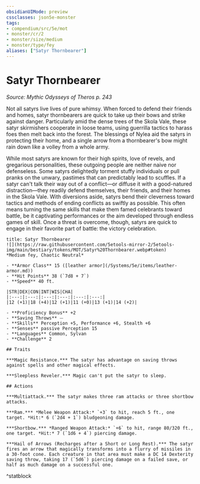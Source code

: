 ```yaml
---
obsidianUIMode: preview
cssclasses: json5e-monster
tags:
- compendium/src/5e/mot
- monster/cr/2
- monster/size/medium
- monster/type/fey
aliases: ["Satyr Thornbearer"]
---
```

# Satyr Thornbearer
*Source: Mythic Odysseys of Theros p. 243*  

Not all satyrs live lives of pure whimsy. When forced to defend their friends and homes, satyr thornbearers are quick to take up their bows and strike against danger. Particularly amid the dense trees of the Skola Vale, these satyr skirmishers cooperate in loose teams, using guerrilla tactics to harass foes then melt back into the forest. The blessings of Nylea aid the satyrs in protecting their home, and a single arrow from a thornbearer's bow might rain down like a volley from a whole army.

While most satyrs are known for their high spirits, love of revels, and gregarious personalities, these outgoing people are neither naive nor defenseless. Some satyrs delightedly torment stuffy individuals or pull pranks on the unwary, pastimes that can predictably lead to scuffles. If a satyr can't talk their way out of a conflict—or diffuse it with a good-natured distraction—they readily defend themselves, their friends, and their homes in the Skola Vale. With diversions aside, satyrs bend their cleverness toward tactics and methods of ending conflicts as swiftly as possible. This often means turning the same skills that make them famed celebrants toward battle, be it captivating performances or the aim developed through endless games of skill. Once a threat is overcome, though, satyrs are quick to engage in their favorite part of battle: the victory celebration.

```ad-statblock
title: Satyr Thornbearer
![](https://raw.githubusercontent.com/5etools-mirror-2/5etools-img/main/bestiary/tokens/MOT/Satyr%20Thornbearer.webp#token)
*Medium fey, Chaotic Neutral*

- **Armor Class** 15 ([leather armor](/Systems/5e/items/leather-armor.md))
- **Hit Points** 38 (`7d8 + 7`)
- **Speed** 40 ft.

|STR|DEX|CON|INT|WIS|CHA|
|:---:|:---:|:---:|:---:|:---:|:---:|
|12 (+1)|18 (+4)|12 (+1)|11 (+0)|13 (+1)|14 (+2)|

- **Proficiency Bonus** +2
- **Saving Throws** ⏤
- **Skills** Perception +5, Performance +6, Stealth +6
- **Senses** passive Perception 15
- **Languages** Common, Sylvan
- **Challenge** 2

## Traits

***Magic Resistance.*** The satyr has advantage on saving throws against spells and other magical effects.

***Sleepless Reveler.*** Magic can't put the satyr to sleep.

## Actions

***Multiattack.*** The satyr makes three ram attacks or three shortbow attacks.

***Ram.*** *Melee Weapon Attack:* `+3` to hit, reach 5 ft., one target. *Hit:* 6 (`2d4 + 1`) bludgeoning damage.

***Shortbow.*** *Ranged Weapon Attack:* `+6` to hit, range 80/320 ft., one target. *Hit:* 7 (`1d6 + 4`) piercing damage.

***Hail of Arrows (Recharges after a Short or Long Rest).*** The satyr fires an arrow that magically transforms into a flurry of missiles in a 30-foot cone. Each creature in that area must make a DC 14 Dexterity saving throw, taking 17 (`5d6`) piercing damage on a failed save, or half as much damage on a successful one.
```
^statblock